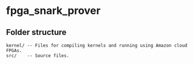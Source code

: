 fpga_snark_prover
======================


## Folder structure

```
kernel/ -- Files for compiling kernels and running using Amazon cloud FPGAs.
src/    -- Source files.
```

